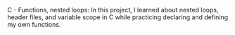 C - Functions, nested loops: In this project, I learned about nested loops, header files, and variable scope in C while practicing declaring and defining my own functions.
